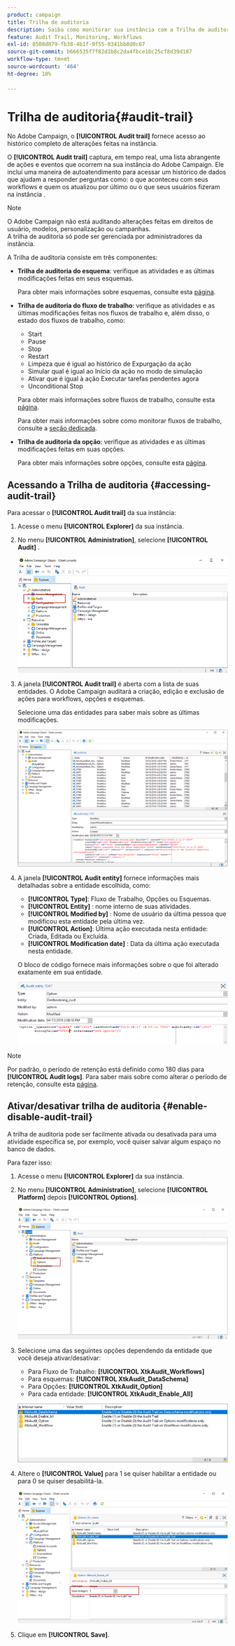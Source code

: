 ```yaml
---
product: campaign
title: Trilha de auditoria
description: Saiba como monitorar sua instância com a Trilha de auditoria do Campaign
feature: Audit Trail, Monitoring, Workflows
exl-id: 8508d879-fb38-4b1f-9f55-0341bb8d0c67
source-git-commit: b666535f7f82d1b8c2da4fbce1bc25cf8d39d187
workflow-type: tm+mt
source-wordcount: '464'
ht-degree: 10%

---
```


# Trilha de auditoria{#audit-trail}



No Adobe Campaign, o **[!UICONTROL Audit trail]** fornece acesso ao histórico completo de alterações feitas na instância.

O **[!UICONTROL Audit trail]** captura, em tempo real, uma lista abrangente de ações e eventos que ocorrem na sua instância do Adobe Campaign. Ele inclui uma maneira de autoatendimento para acessar um histórico de dados que ajudam a responder perguntas como: o que aconteceu com seus workflows e quem os atualizou por último ou o que seus usuários fizeram na instância .

>[!NOTE]
>
>O Adobe Campaign não está auditando alterações feitas em direitos de usuário, modelos, personalização ou campanhas.\
>A trilha de auditoria só pode ser gerenciada por administradores da instância.

A Trilha de auditoria consiste em três componentes:

* **Trilha de auditoria do esquema**: verifique as atividades e as últimas modificações feitas em seus esquemas.

  Para obter mais informações sobre esquemas, consulte esta [página](../../configuration/using/data-schemas.md).

* **Trilha de auditoria do fluxo de trabalho**: verifique as atividades e as últimas modificações feitas nos fluxos de trabalho e, além disso, o estado dos fluxos de trabalho, como:

   * Start
   * Pause
   * Stop
   * Restart
   * Limpeza que é igual ao histórico de Expurgação da ação
   * Simular qual é igual ao Início da ação no modo de simulação
   * Ativar que é igual à ação Executar tarefas pendentes agora
   * Unconditional Stop

  Para obter mais informações sobre fluxos de trabalho, consulte esta [página](../../workflow/using/about-workflows.md).

  Para obter mais informações sobre como monitorar fluxos de trabalho, consulte a [seção dedicada](../../workflow/using/monitoring-workflow-execution.md).

* **Trilha de auditoria da opção**: verifique as atividades e as últimas modificações feitas em suas opções.

  Para obter mais informações sobre opções, consulte esta [página](../../installation/using/configuring-campaign-options.md).

## Acessando a Trilha de auditoria {#accessing-audit-trail}

Para acessar o **[!UICONTROL Audit trail]** da sua instância:

1. Acesse o menu **[!UICONTROL Explorer]** da sua instância.
1. No menu **[!UICONTROL Administration]**, selecione **[!UICONTROL Audit]** .

   ![](assets/audit_trail_1.png)

1. A janela **[!UICONTROL Audit trail]** é aberta com a lista de suas entidades. O Adobe Campaign auditará a criação, edição e exclusão de ações para workflows, opções e esquemas.

   Selecione uma das entidades para saber mais sobre as últimas modificações.

   ![](assets/audit_trail_2.png)

1. A janela **[!UICONTROL Audit entity]** fornece informações mais detalhadas sobre a entidade escolhida, como:

   * **[!UICONTROL Type]**: Fluxo de Trabalho, Opções ou Esquemas.
   * **[!UICONTROL Entity]** : nome interno de suas atividades.
   * **[!UICONTROL Modified by]** : Nome de usuário da última pessoa que modificou esta entidade pela última vez.
   * **[!UICONTROL Action]**: Última ação executada nesta entidade: Criada, Editada ou Excluída.
   * **[!UICONTROL Modification date]** : Data da última ação executada nesta entidade.

   O bloco de código fornece mais informações sobre o que foi alterado exatamente em sua entidade.

   ![](assets/audit_trail_3.png)

>[!NOTE]
>
>Por padrão, o período de retenção está definido como 180 dias para **[!UICONTROL Audit logs]**. Para saber mais sobre como alterar o período de retenção, consulte esta [página](../../production/using/database-cleanup-workflow.md#deployment-wizard).

## Ativar/desativar trilha de auditoria {#enable-disable-audit-trail}

A trilha de auditoria pode ser facilmente ativada ou desativada para uma atividade específica se, por exemplo, você quiser salvar algum espaço no banco de dados.

Para fazer isso:

1. Acesse o menu **[!UICONTROL Explorer]** da sua instância.
1. No menu **[!UICONTROL Administration]**, selecione **[!UICONTROL Platform]** depois **[!UICONTROL Options]**.

   ![](assets/audit_trail_4.png)

1. Selecione uma das seguintes opções dependendo da entidade que você deseja ativar/desativar:

   * Para Fluxo de Trabalho: **[!UICONTROL XtkAudit_Workflows]**
   * Para esquemas: **[!UICONTROL XtkAudit_DataSchema]**
   * Para Opções: **[!UICONTROL XtkAudit_Option]**
   * Para cada entidade: **[!UICONTROL XtkAudit_Enable_All]**

   ![](assets/audit_trail_5.png)

1. Altere o **[!UICONTROL Value]** para 1 se quiser habilitar a entidade ou para 0 se quiser desabilitá-la.

   ![](assets/audit_trail_6.png)

1. Clique em **[!UICONTROL Save]**.
